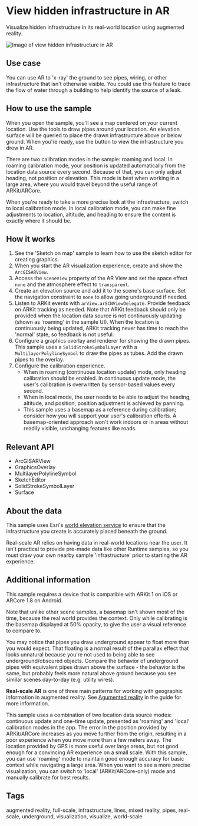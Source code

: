 # View hidden infrastructure in AR

Visualize hidden infrastructure in its real-world location using augmented reality.

![Image of view hidden infrastructure in AR](ViewHiddenInfrastructureAR.png)

## Use case

You can use AR to 'x-ray' the ground to see pipes, wiring, or other infrastructure that isn't otherwise visible. You could use this feature to trace the flow of water through a building to help identify the source of a leak.

## How to use the sample

When you open the sample, you'll see a map centered on your current location. Use the tools to draw pipes around your location. An elevation surface will be queried to place the drawn infrastructure above or below ground. When you're ready, use the button to view the infrastructure you drew in AR.

There are two calibration modes in the sample: roaming and local. In roaming calibration mode, your position is updated automatically from the location data source every second. Because of that, you can only adjust heading, not position or elevation. This mode is best when working in a large area, where you would travel beyond the useful range of ARKit/ARCore.

When you're ready to take a more precise look at the infrastructure, switch to local calibration mode. In local calibration mode, you can make fine adjustments to location, altitude, and heading to ensure the content is exactly where it should be.

## How it works

1. See the 'Sketch on map' sample to learn how to use the sketch editor for creating graphics.
2. When you start the AR visualization experience, create and show the `ArcGISARView`.
3. Access the `sceneView` property of the AR View and set the space effect `none` and the atmosphere effect to `transparent`.
4. Create an elevation source and add it to the scene's base surface. Set the navigation constraint to `none` to allow going underground if needed.
5. Listen to ARKit events with `arView.arSCNViewDelegate`. Provide feedback on ARKit tracking as needed. Note that ARKit feedback should only be provided when the location data source is not continuously updating (shown as 'roaming' in the sample UI). When the location is continuously being updated, ARKit tracking never has time to reach the 'normal' state, so feedback is not useful.
6. Configure a graphics overlay and renderer for showing the drawn pipes. This sample uses a `SolidStrokeSymbolLayer` with a `MultilayerPolylineSymbol` to draw the pipes as tubes. Add the drawn pipes to the overlay.
7. Configure the calibration experience.
    * When in roaming (continuous location update) mode, only heading calibration should be enabled. In continuous update mode, the user's calibration is overwritten by sensor-based values every second.
    * When in local mode, the user needs to be able to adjust the heading, altitude, and position; position adjustment is achieved by panning.
    * This sample uses a basemap as a reference during calibration; consider how you will support your user's calibration efforts. A basemap-oriented approach won't work indoors or in areas without readily visible, unchanging features like roads.

## Relevant API

* ArcGISARView
* GraphicsOverlay
* MultilayerPolylineSymbol
* SketchEditor
* SolidStrokeSymbolLayer
* Surface

## About the data

This sample uses Esri's [world elevation service](https://elevation3d.arcgis.com/arcgis/rest/services/WorldElevation3D/Terrain3D/ImageServer) to ensure that the infrastructure you create is accurately placed beneath the ground.

Real-scale AR relies on having data in real-world locations near the user. It isn't practical to provide pre-made data like other Runtime samples, so you must draw your own nearby sample 'infrastructure' prior to starting the AR experience.

## Additional information

This sample requires a device that is compatible with ARKit 1 on iOS or ARCore 1.8 on Android.

Note that unlike other scene samples, a basemap isn't shown most of the time, because the real world provides the context. Only while calibrating is the basemap displayed at 50% opacity, to give the user a visual reference to compare to.

You may notice that pipes you draw underground appear to float more than you would expect. That floating is a normal result of the parallax effect that looks unnatural because you're not used to being able to see underground/obscured objects. Compare the behavior of underground pipes with equivalent pipes drawn above the surface - the behavior is the same, but probably feels more natural above ground because you see similar scenes day-to-day (e.g. utility wires).

**Real-scale AR** is one of three main patterns for working with geographic information in augmented reality. See  [Agumented reality]() in the guide for more information.

This sample uses a combination of two location data source modes: continuous update and one-time update, presented as 'roaming' and 'local' calibration modes in the app. The error in the position provided by ARKit/ARCore increases as you move further from the origin, resulting in a poor experience when you move more than a few meters away. The location provided by GPS is more useful over large areas, but not good enough for a convincing AR experience on a small scale. With this sample, you can use 'roaming' mode to maintain good enough accuracy for basic context while navigating a large area. When you want to see a more precise visualization, you can switch to 'local' (ARKit/ARCore-only) mode and manually calibrate for best results.

## Tags

augmented reality, full-scale, infrastructure, lines, mixed reality, pipes, real-scale, underground, visualization, visualize, world-scale